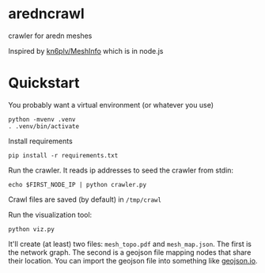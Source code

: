 # aredncrawl
crawler for aredn meshes

Inspired by [kn6plv/MeshInfo](https://github.com/kn6plv/MeshInfo) which is in
node.js

# Quickstart

You probably want a virtual environment (or whatever you use)

```
python -mvenv .venv
. .venv/bin/activate
```

Install requirements

```
pip install -r requirements.txt
```

Run the crawler. It reads ip addresses to seed the crawler from stdin:

```
echo $FIRST_NODE_IP | python crawler.py
```

Crawl files are saved (by default) in `/tmp/crawl`

Run the visualization tool:

```
python viz.py
```

It'll create (at least) two files: `mesh_topo.pdf` and `mesh_map.json`. The
first is the network graph. The second is a geojson file mapping nodes that
share their location. You can import the geojson file into something like
[geojson.io](http://geojson.io).

